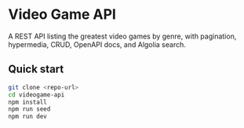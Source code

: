 # Video Game API

A REST API listing the greatest video games by genre, with pagination, hypermedia, CRUD, OpenAPI docs, and Algolia search.

## Quick start

```bash
git clone <repo-url>
cd videogame-api
npm install
npm run seed
npm run dev
```